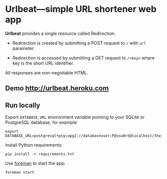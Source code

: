 Urlbeat—simple URL shortener web app
======================================

**Urlbeat** provides a single resource called Redirection.

 * Redirection is created by submitting a POST request to
   `/` with `url` parameter.

 * Redirection is accessed by submitting a GET request to
   `/<key>` where key is the short URL identifier.

All responses are non-negotiable HTML.

Demo <http://urlbeat.heroku.com>
--------------------------------

Run locally
-----------

Export `DATABASE_URL` environment variable pointing to your
SQLite or PostgreSQL database, for example:

    export DATABASE_URL=postgresql+psycopg2://databaseuser:P@ssw0rd@localhost/the_database

Install Python requirements:

    pip install -r requirements.txt

Use [foreman](http://blog.daviddollar.org/2011/05/06/introducing-foreman.html)
to start the app:

    foreman start
